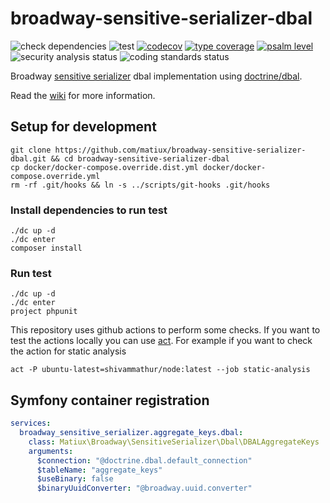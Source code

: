 broadway-sensitive-serializer-dbal
===

![check dependencies](https://github.com/matiux/broadway-sensitive-serializer-dbal/actions/workflows/check-dependencies.yml/badge.svg)
![test](https://github.com/matiux/broadway-sensitive-serializer-dbal/actions/workflows/tests.yml/badge.svg)
[![codecov](https://codecov.io/gh/matiux/broadway-sensitive-serializer-dbal/branch/master/graph/badge.svg)](https://codecov.io/gh/matiux/broadway-sensitive-serializer-dbal)
[![type coverage](https://shepherd.dev/github/matiux/broadway-sensitive-serializer-dbal/coverage.svg)](https://shepherd.dev/github/matiux/broadway-sensitive-serializer-dbal)
[![psalm level](https://shepherd.dev/github/matiux/broadway-sensitive-serializer-dbal/level.svg)](https://shepherd.dev/github/matiux/broadway-sensitive-serializer-dbal)
![security analysis status](https://github.com/matiux/broadway-sensitive-serializer-dbal/actions/workflows/security-analysis.yml/badge.svg)
![coding standards status](https://github.com/matiux/broadway-sensitive-serializer-dbal/actions/workflows/coding-standards.yml/badge.svg)

Broadway [sensitive serializer](https://github.com/matiux/broadway-sensitive-serializer) dbal implementation
using [doctrine/dbal](https://github.com/doctrine/dbal).

Read the [wiki](https://github.com/matiux/broadway-sensitive-serializer/wiki) for more information.

## Setup for development

```shell
git clone https://github.com/matiux/broadway-sensitive-serializer-dbal.git && cd broadway-sensitive-serializer-dbal
cp docker/docker-compose.override.dist.yml docker/docker-compose.override.yml
rm -rf .git/hooks && ln -s ../scripts/git-hooks .git/hooks
```
### Install dependencies to run test
```shell
./dc up -d
./dc enter
composer install
```
### Run test
```shell
./dc up -d
./dc enter
project phpunit
```

This repository uses github actions to perform some checks. If you want to test the actions locally you can use [act](https://github.com/nektos/act).
For example if you want to check the action for static analysis
```
act -P ubuntu-latest=shivammathur/node:latest --job static-analysis
```

## Symfony container registration

```yaml
services:
  broadway_sensitive_serializer.aggregate_keys.dbal:
    class: Matiux\Broadway\SensitiveSerializer\Dbal\DBALAggregateKeys
    arguments:
      $connection: "@doctrine.dbal.default_connection"
      $tableName: "aggregate_keys"
      $useBinary: false
      $binaryUuidConverter: "@broadway.uuid.converter"
```